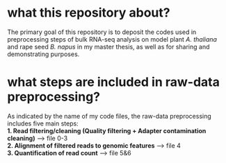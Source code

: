 # what this repository about?
The primary goal of this repository is to deposit the codes used in preprocessing steps of bulk RNA-seq analysis on model plant _A. thaliana_ and rape seed _B. napus_ in my master thesis, as well as for sharing and demonstrating purposes.

# what steps are included in raw-data preprocessing?
As indicated by the name of my code files, the raw-data preprocessing includes five main steps: 
<br /> **1. Read filtering/cleaning (Quality filtering + Adapter contamination cleaning)** --> file 0-3 
<br /> **2. Alignment of filtered reads to genomic features** --> file 4 
<br /> **3. Quantification of read count** --> file 5&6
